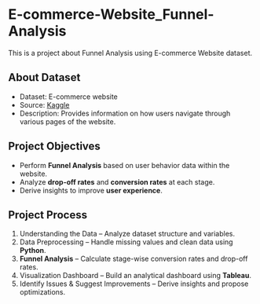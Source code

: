 # E-commerce-Website_Funnel-Analysis
This is a project about Funnel Analysis using E-commerce Website dataset.

## About Dataset
- Dataset: E-commerce website
- Source: [Kaggle](https://www.kaggle.com/datasets/aerodinamicc/ecommerce-website-funnel-analysis)
- Description: Provides information on how users navigate through various pages of the website.

## Project Objectives
- Perform **Funnel Analysis** based on user behavior data within the website.
- Analyze **drop-off rates** and **conversion rates** at each stage.
- Derive insights to improve **user experience**.

## Project Process
1. Understanding the Data – Analyze dataset structure and variables.
2. Data Preprocessing – Handle missing values and clean data using **Python**.
3. **Funnel Analysis** – Calculate stage-wise conversion rates and drop-off rates.
4. Visualization Dashboard – Build an analytical dashboard using **Tableau**.
5. Identify Issues & Suggest Improvements – Derive insights and propose optimizations.
